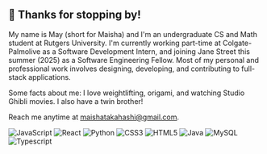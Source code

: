 ## 👋 Thanks for stopping by!

My name is May (short for Maisha) and I'm an undergraduate CS and Math student at Rutgers University. I'm currently working part-time at Colgate-Palmolive as a Software Development Intern, and joining Jane Street this summer (2025) as a Software Engineering Fellow. Most of my personal and professional work involves designing, developing, and contributing to full-stack applications.

Some facts about me: I love weightlifting, origami, and watching Studio Ghibli movies. I also have a twin brother!

Reach me anytime at maishatakahashi@gmail.com. 


  ![JavaScript](https://img.shields.io/badge/-JavaScript-000000?style=flat&logo=javascript)
  ![React](https://img.shields.io/badge/-React-000000?style=flat&logo=react)
  ![Python](https://img.shields.io/badge/-Python-000000?style=flat&logo=python)
  ![CSS3](https://img.shields.io/badge/-CSS-000000?style=flat&logo=css3)
  ![HTML5](https://img.shields.io/badge/-HTML5-000000?style=flat&logo=html5)
  ![Java](https://img.shields.io/badge/-Java-000000?style=flat&logo=java)
  ![MySQL](https://img.shields.io/badge/-MySQL-000000?style=flat&logo=mysql)
  ![Typescript](https://img.shields.io/badge/-TypeScript-000000?style=flat&logo=typescript)

<!--
**maytakahashi/maytakahashi** is a ✨ _special_ ✨ repository because its `README.md` (this file) appears on your GitHub profile.

Here are some ideas to get you started:

- 🔭 I’m currently working on ...
- 🌱 I’m currently learning ...
- 👯 I’m looking to collaborate on ...
- 🤔 I’m looking for help with ...
- 💬 Ask me about ...
- 📫 How to reach me: ...
- 😄 Pronouns: ...
- ⚡ Fun fact: ...
-->

